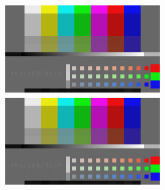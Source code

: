 

!["bruce faveourite tespattern][1]

[!["bruces second faveourite tespattern][1]][2]


[1]: ebu0000.png
[2]: https://mrmxf.com